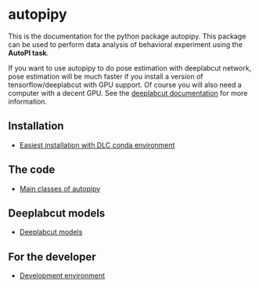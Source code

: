 # autopipy

This is the documentation for the python package autopipy. This package can be used to perform data analysis of behavioral experiment using the **AutoPI task**.

If you want to use autopipy to do pose estimation with deeplabcut network, pose estimation will be much faster if you install a version of tensorflow/deeplabcut with GPU support. Of course you will also need a computer with a decent GPU. See the [deeplabcut documentation](https://github.com/DeepLabCut/DeepLabCut) for more information.

## Installation

* [Easiest installation with DLC conda environment](easy_installation.md)

## The code

* [Main classes of autopipy](main_classes.md)

## Deeplabcut models

* [Deeplabcut models](dlc_models.md)

## For the developer

* [Development environment](develop.md)

